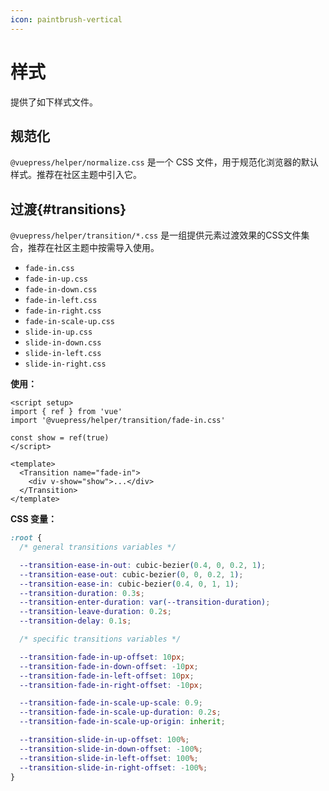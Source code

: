 ```yaml
---
icon: paintbrush-vertical
---
```


# 样式

提供了如下样式文件。

## 规范化

`@vuepress/helper/normalize.css` 是一个 CSS 文件，用于规范化浏览器的默认样式。推荐在社区主题中引入它。

## 过渡{#transitions}

`@vuepress/helper/transition/*.css` 是一组提供元素过渡效果的CSS文件集合，推荐在社区主题中按需导入使用。

- `fade-in.css`
- `fade-in-up.css`
- `fade-in-down.css`
- `fade-in-left.css`
- `fade-in-right.css`
- `fade-in-scale-up.css`
- `slide-in-up.css`
- `slide-in-down.css`
- `slide-in-left.css`
- `slide-in-right.css`

**使用：**

```vue
<script setup>
import { ref } from 'vue'
import '@vuepress/helper/transition/fade-in.css'

const show = ref(true)
</script>

<template>
  <Transition name="fade-in">
    <div v-show="show">...</div>
  </Transition>
</template>
```

**CSS 变量：**

```css
:root {
  /* general transitions variables */

  --transition-ease-in-out: cubic-bezier(0.4, 0, 0.2, 1);
  --transition-ease-out: cubic-bezier(0, 0, 0.2, 1);
  --transition-ease-in: cubic-bezier(0.4, 0, 1, 1);
  --transition-duration: 0.3s;
  --transition-enter-duration: var(--transition-duration);
  --transition-leave-duration: 0.2s;
  --transition-delay: 0.1s;

  /* specific transitions variables */

  --transition-fade-in-up-offset: 10px;
  --transition-fade-in-down-offset: -10px;
  --transition-fade-in-left-offset: 10px;
  --transition-fade-in-right-offset: -10px;

  --transition-fade-in-scale-up-scale: 0.9;
  --transition-fade-in-scale-up-duration: 0.2s;
  --transition-fade-in-scale-up-origin: inherit;

  --transition-slide-in-up-offset: 100%;
  --transition-slide-in-down-offset: -100%;
  --transition-slide-in-left-offset: 100%;
  --transition-slide-in-right-offset: -100%;
}
```

